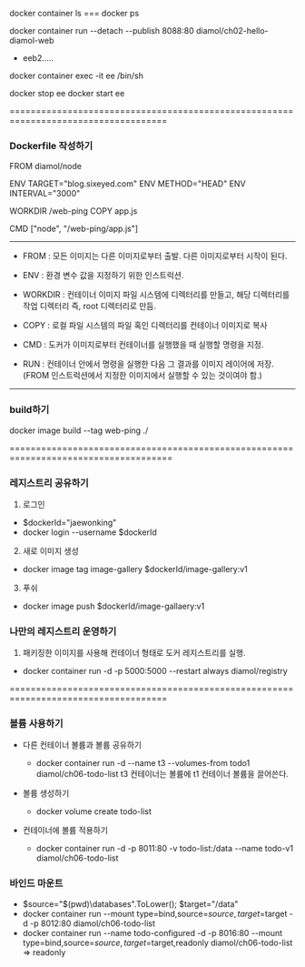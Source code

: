 docker container ls === docker ps

docker container run --detach --publish 8088:80 diamol/ch02-hello-diamol-web
- eeb2.....

docker container exec -it ee /bin/sh

docker stop ee
docker start ee

====================================================================================

### Dockerfile 작성하기
FROM diamol/node

ENV TARGET="blog.sixeyed.com"
ENV METHOD="HEAD"
ENV INTERVAL="3000"

WORKDIR /web-ping
COPY app.js

CMD ["node", "/web-ping/app.js"]

---
* FROM : 모든 이미지는 다른 이미지로부터 출발.
         다른 이미지로부터 시작이 된다.

* ENV : 환경 변수 값을 지정하기 위한 인스트럭션.

* WORKDIR : 컨테이너 이미지 파일 시스템에 디렉터리를 만들고, 
            해당 디렉터리를 작업 디렉터리 즉, root 디렉터리로 만듬.

* COPY : 로컬 파일 시스템의 파일 혹인 디렉터리를 컨테이너 이미지로 복사

* CMD : 도커가 이미지로부터 컨테이너를 실행했을 때 실행할 명령을 지정.

* RUN : 컨테이너 안에서 명령을 실행한 다음 그 결과를 이미지 레이어에 저장.
        (FROM 인스트럭션에서 지정한 이미지에서 실행할 수 있는 것이여야 함.)
---
### build하기

docker image build --tag web-ping ./

=====================================================================================

### 레지스트리 공유하기

1. 로그인
  - $dockerId="jaewonking"
  - docker login --username $dockerId

2. 새로 이미지 생성
  - docker image tag image-gallery $dockerId/image-gallery:v1

3. 푸쉬
  - docker image push $dockerId/image-gallaery:v1

### 나만의 레지스트리 운영하기

1. 패키징한 이미지를 사용해 컨테이너 형태로 도커 레지스트리를 실행.
  - docker container run -d -p 5000:5000 --restart always diamol/registry

====================================================================================

### 볼륨 사용하기

- 다른 컨테이너 볼륨과 볼륨 공유하기
  - docker container run -d --name t3 --volumes-from todo1 diamol/ch06-todo-list
    t3 컨테이너는 볼륨에 t1 컨테이너 볼륨을 끌어쓴다.

- 볼륨 생성하기
  - docker volume create todo-list

- 컨테이너에 볼륨 적용하기
  - docker container run -d -p 8011:80 -v todo-list:/data --name todo-v1 diamol/ch06-todo-list

### 바인드 마운트
  - $source="$(pwd)\databases".ToLower(); $target="/data"
  - docker container run --mount type=bind,source=$source,target=$target -d -p 8012:80 diamol/ch06-todo-list
  - docker container run --name todo-configured -d -p 8016:80 --mount type=bind,source=$source,target=$target,readonly diamol/ch06-todo-list    => readonly
